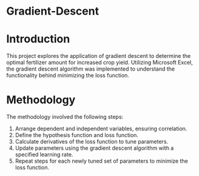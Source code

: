 # Gradient-Descent

# Introduction
This project explores the application of gradient descent to determine the optimal fertilizer amount for increased crop yield. Utilizing Microsoft Excel, the gradient descent algorithm was implemented to understand the functionality behind minimizing the loss function.

# Methodology
The methodology involved the following steps:

1. Arrange dependent and independent variables, ensuring correlation.
2. Define the hypothesis function and loss function.
3. Calculate derivatives of the loss function to tune parameters.
4. Update parameters using the gradient descent algorithm with a specified learning rate.
5. Repeat steps for each newly tuned set of parameters to minimize the loss function.
